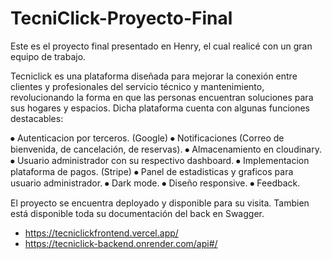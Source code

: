 # TecniClick-Proyecto-Final
Este es el proyecto final presentado en Henry, el cual realicé con un gran equipo de trabajo.

Tecniclick  es una plataforma diseñada para mejorar la conexión entre clientes y profesionales del servicio técnico y mantenimiento, revolucionando la forma en que las personas encuentran soluciones para sus hogares y espacios. Dicha plataforma cuenta con algunas funciones destacables:

⦁	Autenticacion por terceros. (Google)
⦁	Notificaciones (Correo de bienvenida, de cancelación, de reservas).
⦁	Almacenamiento en cloudinary.
⦁	Usuario administrador con su respectivo dashboard.
⦁	Implementacion plataforma de pagos. (Stripe)
⦁	Panel de estadisticas y graficos para usuario administrador.
⦁	Dark mode.
⦁	Diseño responsive.
⦁	Feedback.

El proyecto se encuentra deployado y disponible para su visita. Tambien está disponible toda su documentación del back en Swagger.
- https://tecniclickfrontend.vercel.app/
- https://tecniclick-backend.onrender.com/api#/
